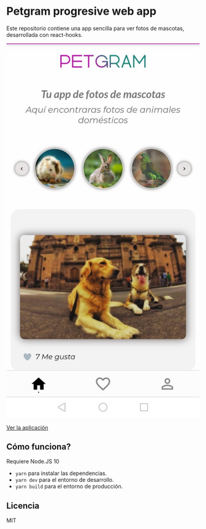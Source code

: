 # Petgram progresive web app

Este repositorio contiene una app sencilla para ver fotos de mascotas, desarrollada con react-hooks.

![Captura de la App](./readme-static/captura.jpg)

[Ver la aplicación](https://react-advanced-rcrdmedina-oibkzmh6p-ricrdomedina.vercel.app/)

## Cómo funciona?

Requiere Node.JS 10

* `yarn` para instalar las dependencias.
* `yarn dev` para el entorno de desarrollo.
* `yarn build` para el entorno de producción.

## Licencia 

MIT
